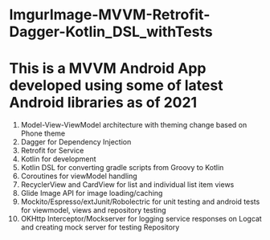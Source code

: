 # ImgurImage-MVVM-Retrofit-Dagger-Kotlin_DSL_withTests

# This is a MVVM Android App developed using some of latest Android libraries as of 2021

1. Model-View-ViewModel architecture with theming change based on Phone theme
2. Dagger for Dependency Injection
3. Retrofit for Service
4. Kotlin for development
5. Kotlin DSL for converting gradle scripts from Groovy to Kotlin
6. Coroutines for viewModel handling
7. RecyclerView and CardView for list and individual list item views
8. Glide Image API for image loading/caching
9. Mockito/Espresso/extJunit/Robolectric for unit testing and android tests for viewmodel, views and repository testing
10. OKHttp Interceptor/Mockserver for logging service responses on Logcat and creating mock server for testing Repository
